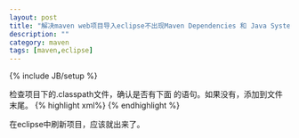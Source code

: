 ```yaml
---
layout: post
title: "解决maven web项目导入eclipse不出现Maven Dependencies 和 Java System Library的问题"
description: ""
category: maven
tags: [maven,eclipse]
---
```

{% include JB/setup %}

检查项目下的.classpath文件，确认是否有下面 的语句。如果没有，添加到文件末尾。
{% highlight xml%}
	<classpathentry kind="con"		
		path="org.eclipse.m2e.MAVEN2_CLASSPATH_CONTAINER" />
	<classpathentry kind="con"
		path="org.eclipse.jdt.launching.JRE_CONTAINER" />
{% endhighlight %}

在eclipse中刷新项目，应该就出来了。